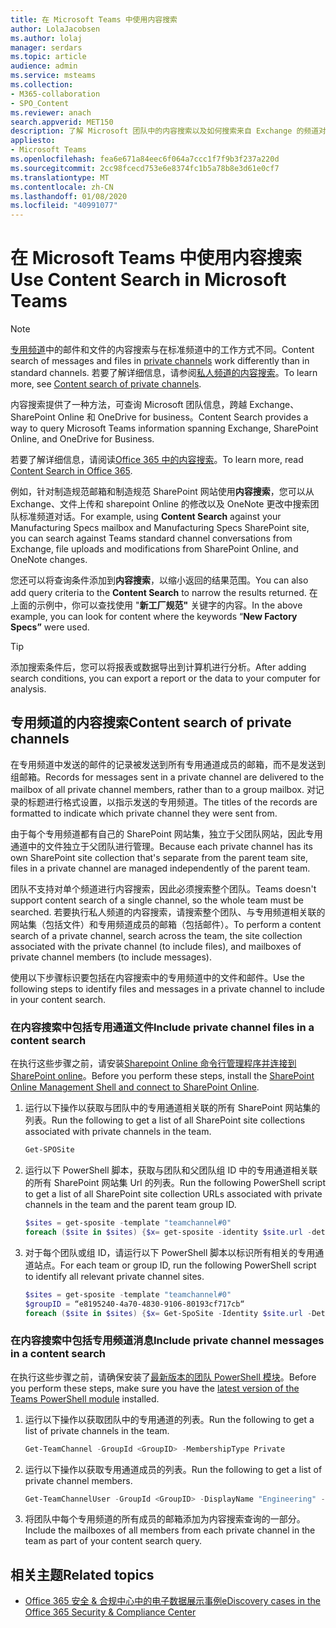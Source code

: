 ```yaml
---
title: 在 Microsoft Teams 中使用内容搜索
author: LolaJacobsen
ms.author: lolaj
manager: serdars
ms.topic: article
audience: admin
ms.service: msteams
ms.collection:
- M365-collaboration
- SPO_Content
ms.reviewer: anach
search.appverid: MET150
description: 了解 Microsoft 团队中的内容搜索以及如何搜索来自 Exchange 的频道对话、来自 SharePoint 的文件上载和修改以及 OneNote 更改。
appliesto:
- Microsoft Teams
ms.openlocfilehash: fea6e671a84eec6f064a7ccc1f7f9b3f237a220d
ms.sourcegitcommit: 2cc98fcecd753e6e8374fc1b5a78b8e3d61e0cf7
ms.translationtype: MT
ms.contentlocale: zh-CN
ms.lasthandoff: 01/08/2020
ms.locfileid: "40991077"
---
```

<a name="use-content-search-in-microsoft-teams"></a><span data-ttu-id="3801d-103">在 Microsoft Teams 中使用内容搜索</span><span class="sxs-lookup"><span data-stu-id="3801d-103">Use Content Search in Microsoft Teams</span></span>
=====================================

> [!NOTE]
> <span data-ttu-id="3801d-104">[专用频道](private-channels.md)中的邮件和文件的内容搜索与在标准频道中的工作方式不同。</span><span class="sxs-lookup"><span data-stu-id="3801d-104">Content search of messages and files in [private channels](private-channels.md) work differently than in standard channels.</span></span> <span data-ttu-id="3801d-105">若要了解详细信息，请参阅[私人频道的内容搜索](#content-search-of-private-channels)。</span><span class="sxs-lookup"><span data-stu-id="3801d-105">To learn more, see [Content search of private channels](#content-search-of-private-channels).</span></span>

<span data-ttu-id="3801d-106">内容搜索提供了一种方法，可查询 Microsoft 团队信息，跨越 Exchange、SharePoint Online 和 OneDrive for business。</span><span class="sxs-lookup"><span data-stu-id="3801d-106">Content Search provides a way to query Microsoft Teams information spanning Exchange, SharePoint Online, and OneDrive for Business.</span></span>

<span data-ttu-id="3801d-107">若要了解详细信息，请阅读[Office 365 中的内容搜索](https://support.office.com/article/Run-a-Content-Search-in-the-Office-365-Security-Compliance-Center-61852fd9-fe8a-4880-a339-cb19ed3bff4a)。</span><span class="sxs-lookup"><span data-stu-id="3801d-107">To learn more, read [Content Search in Office 365](https://support.office.com/article/Run-a-Content-Search-in-the-Office-365-Security-Compliance-Center-61852fd9-fe8a-4880-a339-cb19ed3bff4a).</span></span>

<span data-ttu-id="3801d-108">例如，针对制造规范邮箱和制造规范 SharePoint 网站使用**内容搜索**，您可以从 Exchange、文件上传和 sharepoint Online 的修改以及 OneNote 更改中搜索团队标准频道对话。</span><span class="sxs-lookup"><span data-stu-id="3801d-108">For example, using **Content Search** against your Manufacturing Specs mailbox and Manufacturing Specs SharePoint site, you can search against Teams standard channel conversations from Exchange, file uploads and modifications from SharePoint Online, and OneNote changes.</span></span>

<span data-ttu-id="3801d-109">您还可以将查询条件添加到**内容搜索**，以缩小返回的结果范围。</span><span class="sxs-lookup"><span data-stu-id="3801d-109">You can also add query criteria to the **Content Search** to narrow the results returned.</span></span> <span data-ttu-id="3801d-110">在上面的示例中，你可以查找使用 "**新工厂规范"** 关键字的内容。</span><span class="sxs-lookup"><span data-stu-id="3801d-110">In the above example, you can look for content where the keywords “**New Factory Specs”** were used.</span></span>

> [!TIP]
> <span data-ttu-id="3801d-111">添加搜索条件后，您可以将报表或数据导出到计算机进行分析。</span><span class="sxs-lookup"><span data-stu-id="3801d-111">After adding search conditions, you can export a report or the data to your computer for analysis.</span></span>

## <a name="content-search-of-private-channels"></a><span data-ttu-id="3801d-112">专用频道的内容搜索</span><span class="sxs-lookup"><span data-stu-id="3801d-112">Content search of private channels</span></span>

<span data-ttu-id="3801d-113">在专用频道中发送的邮件的记录被发送到所有专用通道成员的邮箱，而不是发送到组邮箱。</span><span class="sxs-lookup"><span data-stu-id="3801d-113">Records for messages sent in a private channel are delivered to the mailbox of all private channel members, rather than to a group mailbox.</span></span> <span data-ttu-id="3801d-114">对记录的标题进行格式设置，以指示发送的专用频道。</span><span class="sxs-lookup"><span data-stu-id="3801d-114">The titles of the records are formatted to indicate which private channel they were sent from.</span></span>

<span data-ttu-id="3801d-115">由于每个专用频道都有自己的 SharePoint 网站集，独立于父团队网站，因此专用通道中的文件独立于父团队进行管理。</span><span class="sxs-lookup"><span data-stu-id="3801d-115">Because each private channel has its own SharePoint site collection that's separate from the parent team site, files in a private channel are managed independently of the parent team.</span></span>

<span data-ttu-id="3801d-116">团队不支持对单个频道进行内容搜索，因此必须搜索整个团队。</span><span class="sxs-lookup"><span data-stu-id="3801d-116">Teams doesn't support content search of a single channel, so the whole team must be searched.</span></span> <span data-ttu-id="3801d-117">若要执行私人频道的内容搜索，请搜索整个团队、与专用频道相关联的网站集（包括文件）和专用频道成员的邮箱（包括邮件）。</span><span class="sxs-lookup"><span data-stu-id="3801d-117">To perform a content search of a private channel, search across the team, the site collection associated with the private channel (to include files), and mailboxes of private channel members (to include messages).</span></span>

<span data-ttu-id="3801d-118">使用以下步骤标识要包括在内容搜索中的专用频道中的文件和邮件。</span><span class="sxs-lookup"><span data-stu-id="3801d-118">Use the following steps to identify files and messages in a private channel to include in  your content search.</span></span>

### <a name="include-private-channel-files-in-a-content-search"></a><span data-ttu-id="3801d-119">在内容搜索中包括专用通道文件</span><span class="sxs-lookup"><span data-stu-id="3801d-119">Include private channel files in a content search</span></span>

<span data-ttu-id="3801d-120">在执行这些步骤之前，请安装[Sharepoint Online 命令行管理程序并连接到 SharePoint online](https://docs.microsoft.com/powershell/sharepoint/sharepoint-online/connect-sharepoint-online?view=sharepoint-ps)。</span><span class="sxs-lookup"><span data-stu-id="3801d-120">Before you perform these steps, install the [SharePoint Online Management Shell and connect to  SharePoint Online](https://docs.microsoft.com/powershell/sharepoint/sharepoint-online/connect-sharepoint-online?view=sharepoint-ps).</span></span>

1. <span data-ttu-id="3801d-121">运行以下操作以获取与团队中的专用通道相关联的所有 SharePoint 网站集的列表。</span><span class="sxs-lookup"><span data-stu-id="3801d-121">Run the following to get a list of all SharePoint site collections associated with private channels in the team.</span></span>

    ```PowerShell
    Get-SPOSite
    ```
2. <span data-ttu-id="3801d-122">运行以下 PowerShell 脚本，获取与团队和父团队组 ID 中的专用通道相关联的所有 SharePoint 网站集 Url 的列表。</span><span class="sxs-lookup"><span data-stu-id="3801d-122">Run the following PowerShell script to get a list of all SharePoint site collection URLs associated with private channels in the team and the parent team group ID.</span></span>

    ```PowerShell
    $sites = get-sposite -template "teamchannel#0"
    foreach ($site in $sites) {$x= get-sposite -identity $site.url -detail; $x.relatedgroupID; $x.url} 
    ```
3. <span data-ttu-id="3801d-123">对于每个团队或组 ID，请运行以下 PowerShell 脚本以标识所有相关的专用通道站点。</span><span class="sxs-lookup"><span data-stu-id="3801d-123">For each team or group ID, run the following PowerShell script to identify all relevant private channel sites.</span></span>

    ```PowerShell
    $sites = get-sposite -template "teamchannel#0"
    $groupID = “e8195240-4a70-4830-9106-80193cf717cb“
    foreach ($site in $sites) {$x= Get-SpoSite -Identity $site.url -Detail; if ($x.RelatedGroupId -eq $groupID) {$x.RelatedGroupId;$x.url}}
    ```

### <a name="include-private-channel-messages-in-a-content-search"></a><span data-ttu-id="3801d-124">在内容搜索中包括专用频道消息</span><span class="sxs-lookup"><span data-stu-id="3801d-124">Include private channel messages in a content search</span></span>

<span data-ttu-id="3801d-125">在执行这些步骤之前，请确保安装了[最新版本的团队 PowerShell 模块](teams-powershell-overview.md)。</span><span class="sxs-lookup"><span data-stu-id="3801d-125">Before you perform these steps, make sure you have the [latest version of the Teams PowerShell module](teams-powershell-overview.md) installed.</span></span>

1. <span data-ttu-id="3801d-126">运行以下操作以获取团队中的专用通道的列表。</span><span class="sxs-lookup"><span data-stu-id="3801d-126">Run the following to get a list of private channels in the team.</span></span>

    ```PowerShell
    Get-TeamChannel -GroupId <GroupID> -MembershipType Private
    ```
2. <span data-ttu-id="3801d-127">运行以下操作以获取专用通道成员的列表。</span><span class="sxs-lookup"><span data-stu-id="3801d-127">Run the following to get a list of private channel members.</span></span>

    ```PowerShell
    Get-TeamChannelUser -GroupId <GroupID> -DisplayName "Engineering" -Role Member
    ```
3. <span data-ttu-id="3801d-128">将团队中每个专用频道的所有成员的邮箱添加为内容搜索查询的一部分。</span><span class="sxs-lookup"><span data-stu-id="3801d-128">Include the mailboxes of all members from each private channel in the team as part of your content search query.</span></span>

## <a name="related-topics"></a><span data-ttu-id="3801d-129">相关主题</span><span class="sxs-lookup"><span data-stu-id="3801d-129">Related topics</span></span>

- [<span data-ttu-id="3801d-130">Office 365 安全 & 合规中心中的电子数据展示事例</span><span class="sxs-lookup"><span data-stu-id="3801d-130">eDiscovery cases in the Office 365 Security & Compliance Center</span></span>](https://docs.microsoft.com/Office365/SecurityCompliance/ediscovery-cases) 